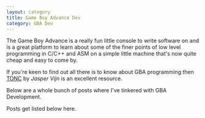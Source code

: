 ```yaml
---
layout: category
title: Game Boy Advance Dev
category: GBA Dev
---
```


The Game Boy Advance is a really fun little console to write software on and is a great platform to learn about some of the finer points of low level programming in C/C++ and ASM on a simple little machine that's now quite cheap and easy to come by.

If you're keen to find out all there is to know about GBA programming then <a href="http://www.coranac.com/tonc/text/toc.htm">TONC</a> by <em>Jasper Vijn</em> is an excellent resource.

Below are a whole bunch of posts where I've tinkered with GBA Development.

Posts get listed below here.
